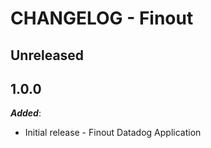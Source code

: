 # CHANGELOG - Finout

## Unreleased

## 1.0.0

***Added***:

* Initial release - Finout Datadog Application
